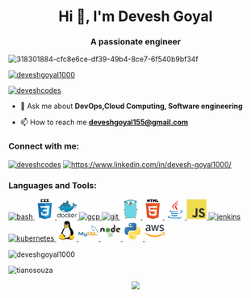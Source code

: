<h1 align="center">Hi 👋, I'm Devesh Goyal</h1>
<h3 align="center">A passionate engineer </h3>

![318301884-cfc8e6ce-df39-49b4-8ce7-6f540b9bf34f](https://github.com/Harsh12Codes/Harsh12Codes/assets/167000549/897e4b57-50b5-4be8-88c1-e274921bf546)

<p align="left"> <a href="https://github.com/ryo-ma/github-profile-trophy"><img src="https://github-profile-trophy.vercel.app/?username=deveshgoyal1000" alt="deveshgoyal1000" /></a> </p>

<p align="left"> <a href="https://twitter.com/deveshcodes" target="blank"><img src="https://img.shields.io/twitter/follow/deveshcodes?logo=twitter&style=for-the-badge" alt="deveshcodes" /></a> </p>

- 💬 Ask me about **DevOps,Cloud Computing, Software engineering**

- 📫 How to reach me **deveshgoyal155@gmail.com**

<h3 align="left">Connect with me:</h3>
<p align="left">
<a href="https://twitter.com/deveshcodes" target="blank"><img align="center" src="https://raw.githubusercontent.com/rahuldkjain/github-profile-readme-generator/master/src/images/icons/Social/twitter.svg" alt="deveshcodes" height="30" width="40" /></a>
<a href="https://linkedin.com/in/https://www.linkedin.com/in/devesh-goyal1000/" target="blank"><img align="center" src="https://raw.githubusercontent.com/rahuldkjain/github-profile-readme-generator/master/src/images/icons/Social/linked-in-alt.svg" alt="https://www.linkedin.com/in/devesh-goyal1000/" height="30" width="40" /></a>
</p>

<h3 align="left">Languages and Tools:</h3>
<p align="left"> <a href="https://www.gnu.org/software/bash/" target="_blank" rel="noreferrer"> <img src="https://www.vectorlogo.zone/logos/gnu_bash/gnu_bash-icon.svg" alt="bash" width="40" height="40"/> </a> <a href="https://www.w3schools.com/css/" target="_blank" rel="noreferrer"> <img src="https://raw.githubusercontent.com/devicons/devicon/master/icons/css3/css3-original-wordmark.svg" alt="css3" width="40" height="40"/> </a> <a href="https://www.docker.com/" target="_blank" rel="noreferrer"> <img src="https://raw.githubusercontent.com/devicons/devicon/master/icons/docker/docker-original-wordmark.svg" alt="docker" width="40" height="40"/> </a> <a href="https://cloud.google.com" target="_blank" rel="noreferrer"> <img src="https://www.vectorlogo.zone/logos/google_cloud/google_cloud-icon.svg" alt="gcp" width="40" height="40"/> </a> <a href="https://git-scm.com/" target="_blank" rel="noreferrer"> <img src="https://www.vectorlogo.zone/logos/git-scm/git-scm-icon.svg" alt="git" width="40" height="40"/> </a> <a href="https://golang.org" target="_blank" rel="noreferrer"> <img src="https://raw.githubusercontent.com/devicons/devicon/master/icons/go/go-original.svg" alt="go" width="40" height="40"/> </a> <a href="https://www.w3.org/html/" target="_blank" rel="noreferrer"> <img src="https://raw.githubusercontent.com/devicons/devicon/master/icons/html5/html5-original-wordmark.svg" alt="html5" width="40" height="40"/> </a> <a href="https://www.java.com" target="_blank" rel="noreferrer"> <img src="https://raw.githubusercontent.com/devicons/devicon/master/icons/java/java-original.svg" alt="java" width="40" height="40"/> </a> <a href="https://developer.mozilla.org/en-US/docs/Web/JavaScript" target="_blank" rel="noreferrer"> <img src="https://raw.githubusercontent.com/devicons/devicon/master/icons/javascript/javascript-original.svg" alt="javascript" width="40" height="40"/> </a> <a href="https://www.jenkins.io" target="_blank" rel="noreferrer"> <img src="https://www.vectorlogo.zone/logos/jenkins/jenkins-icon.svg" alt="jenkins" width="40" height="40"/> </a> <a href="https://kubernetes.io" target="_blank" rel="noreferrer"> <img src="https://www.vectorlogo.zone/logos/kubernetes/kubernetes-icon.svg" alt="kubernetes" width="40" height="40"/> </a> <a href="https://www.linux.org/" target="_blank" rel="noreferrer"> <img src="https://raw.githubusercontent.com/devicons/devicon/master/icons/linux/linux-original.svg" alt="linux" width="40" height="40"/> </a> <a href="https://www.mysql.com/" target="_blank" rel="noreferrer"> <img src="https://raw.githubusercontent.com/devicons/devicon/master/icons/mysql/mysql-original-wordmark.svg" alt="mysql" width="40" height="40"/> </a> <a href="https://nodejs.org" target="_blank" rel="noreferrer"> <img src="https://raw.githubusercontent.com/devicons/devicon/master/icons/nodejs/nodejs-original-wordmark.svg" alt="nodejs" width="40" height="40"/> </a> <a href="https://www.python.org" target="_blank" rel="noreferrer"> <img src="https://raw.githubusercontent.com/devicons/devicon/master/icons/python/python-original.svg" alt="python" width="40" height="40"/> </a> <a href="https://aws.amazon.com" target="_blank" rel="noreferrer"> <img src="https://raw.githubusercontent.com/devicons/devicon/master/icons/amazonwebservices/amazonwebservices-original-wordmark.svg" alt="aws" width="40" height="40"/>  </a> </p>



<p><img align="center" src="https://github-readme-streak-stats.herokuapp.com/?user=deveshgoyal1000&" alt="deveshgoyal1000" /></p>
<p align="left"> <img src="https://komarev.com/ghpvc/?username=tianosouza&label=Profile%20views&color=0e75b6&style=flat" alt="tianosouza" /> </p>
<p align="center">
<img src="https://capsule-render.vercel.app/api?type=waving&color=gradient&height=100&section=footer"/>
</p>
